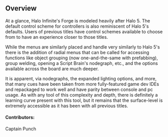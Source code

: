 ## Overview

At a glance, Halo Infinite's Forge is modeled heavily after Halo 5. The default control scheme for controllers is also reminiscent of Halo 5's defaults. Users of previous titles have control schemes available to choose from to have an experience closer to those titles. 

While the menus are similarly placed and handle very similarly to Halo 5's there is the addition of radial menus that can be called for accessing functions like object grouping (now one-and-the-same with prefabbing), group welding, opening a Script Brain's nodegraph, etc., and the options available across the board are much deeper.

It is apparent, via nodegraphs, the expanded lighting options, and more, that many cues have been taken from more fully-featured game dev IDEs and repackaged to work well and have parity between console and pc usage. As with any tool of this complexity and depth, there is definitely a learning curve present with this tool, but it remains that the surface-level is extremely accessible as it has been with all previous titles.

#### Contributors:
Captain Punch